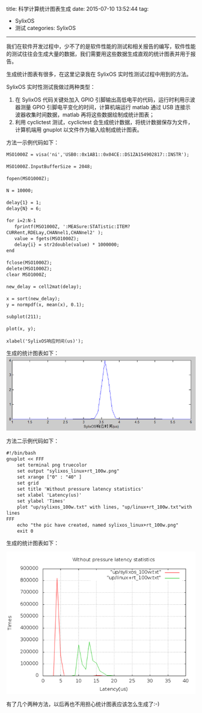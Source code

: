 title: 科学计算统计图表生成
date: 2015-07-10 13:52:44
tag: 
- SylixOS 
- 测试
categories: SylixOS
---

我们在软件开发过程中，少不了的是软件性能的测试和相关报告的编写，软件性能的测试往往会生成大量的数据，我们需要用这些数据生成直观的统计图表并用于报告。

生成统计图表有很多，在这里记录我在 SylixOS 实时性测试过程中用到的方法。

SylixOS 实时性测试我做过两种类型：

1. 在 SylixOS 代码关键处加入 GPIO 引脚输出高低电平的代码，运行时利用示波器测量 GPIO 引脚电平变化的时间，计算机端运行 matlab 通过 USB 连接示波器收集时间数据，matlab 再将这些数据绘制成统计图表；
2. 利用 cyclictest 测试，cyclictest 会生成统计数据，将统计数据保存为文件，计算机端用 gnuplot 以文件作为输入绘制成统计图表。

方法一示例代码如下：
```
MSO1000Z = visa('ni','USB0::0x1AB1::0x04CE::DS1ZA154902817::INSTR');

MSO1000Z.InputBufferSize = 2048;

fopen(MSO1000Z); 

N = 10000;

delay{1} = 1;
delay{N} = 6;

for i=2:N-1
   fprintf(MSO1000Z, ':MEASure:STATistic:ITEM? CURRent,RDELay,CHANnel1,CHANnel2' ); 
   value = fgets(MSO1000Z);
   delay{i} = str2double(value) * 1000000;
end

fclose(MSO1000Z); 
delete(MSO1000Z); 
clear MSO1000Z; 

new_delay = cell2mat(delay);

x = sort(new_delay);
y = normpdf(x, mean(x), 0.1);

subplot(211); 

plot(x, y);

xlabel('SylixOS响应时间(us)');
```

生成的统计图表如下：
![1.png](/img/科学计算统计图表生成/1.png "")

方法二示例代码如下：
```
#!/bin/bash  
gnuplot << FFF
    set terminal png truecolor  
    set output "sylixos_linux+rt_100w.png"  
	set xrange ["0" : "40" ]
	set grid
	set title 'Without pressure latency statistics'
	set xlabel 'Latency(us)'
	set ylabel 'Times' 
	plot "up/sylixos_100w.txt" with lines, "up/linux+rt_100w.txt"with lines  
FFF
    echo "the pic have created, named sylixos_linux+rt_100w.png"  
    exit 0 
```

生成的统计图表如下：

![2.png](/img/科学计算统计图表生成/2.png "")

有了几个两种方法，以后再也不用担心统计图表应该怎么生成了:-)
